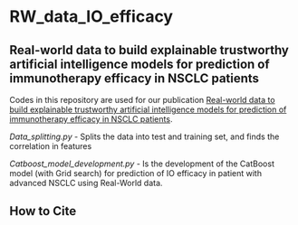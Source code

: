 # RW_data_IO_efficacy
## Real-world data to build explainable trustworthy artificial intelligence models for prediction of immunotherapy efficacy in NSCLC patients

Codes in this repository are used for our publication [Real-world data to build explainable trustworthy artificial intelligence models for prediction of immunotherapy efficacy in NSCLC patients](https://www.frontiersin.org/my-frontiers/overview). 

*Data_splitting.py* - Splits the data into test and training set, and finds the correlation in features

*Catboost_model_development.py* - Is the development of the CatBoost model (with Grid search) for prediction of IO efficacy in patient with advanced NSCLC using Real-World data. 

## How to Cite 


